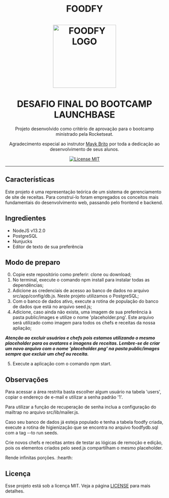 
<h1 align="center">
FOODFY
  <br>
  <br>
  <img src="https://github.com/luskafaria/foodfy/blob/master/public/assets/chef.png" alt="FOODFY LOGO" width="200">

<br>  
<br>
 DESAFIO FINAL DO BOOTCAMP LAUNCHBASE
</h1>

<p align="center">Projeto desenvolvido como critério de aprovação para o bootcamp ministrado pela Rocketseat.</p>
<p align="center">Agradecimento especial ao instrutor <a href='https://github.com/maykbrito/'>Mayk Brito</a> por toda a dedicação ao desenvolvimento de seus alunos.</p>

<p align="center">
  <a href="https://opensource.org/licenses/MIT">
    <img src="https://img.shields.io/badge/License-MIT-blue.svg" alt="License MIT">
  </a>
</p>

<hr />

## Características

Este projeto é uma representação teórica de um sistema de gerenciamento de site de receitas. Para construí-lo foram empregados os conceitos mais fundamentais do desenvolvimento web, passando pelo frontend e backend.

## Ingredientes

- NodeJS v13.2.0
- PostgreSQL
- Nunjucks
- Editor de texto de sua preferência

## Modo de preparo

0) Copie este repositório como preferir: clone ou download;
1) No terminal, execute o comando npm install para instalar todas as dependências;
2) Adicione as credenciais de acesso ao banco de dados no arquivo src/app/config/db.js. Neste projeto utilizamos o PostgreSQL;
3) Com o banco de dados ativo, execute a rotina de população do banco de dados que está no arquivo seed.js;
4) Adicione, caso ainda não exista, uma imagem de sua preferência à pasta public/images e utilize o nome 'placeholder.png'. Este arquivo será utilizado como imagem para todos os chefs e receitas da nossa apliação;

**_Atenção ao excluir usuários e chefs pois estamos utilizando o mesmo placeholder para os avatares e imagens de receitas. Lembre-se de criar um novo arquivo com o nome 'placeholder.png' na pasta public/images sempre que excluir um chef ou receita._**

5) Execute a aplicação com o comando npm start.

## Observações

Para acessar a área restrita basta escolher algum usuário na tabela 'users', copiar o endereço de e-mail e utilizar a senha padrão '1'.

Para utilizar a função de recuperação de senha inclua a configuração do mailtrap no arquivo src/lib/mailer.js.

Caso seu banco de dados já esteja populado e tenha a tabela foodfy criada, execute a rotina de higienização que se encontra no arquivo foodfydb.sql com a tag --to run seeds.

Crie novos chefs e receitas antes de testar as lógicas de remoção e edição, pois os elementos criados pelo seed.js compartilham o mesmo placeholder.


Rende infinitas porções. :hearth:

## Licença

Esse projeto está sob a licença MIT. Veja a página [LICENSE](https://opensource.org/licenses/MIT) para mais detalhes.
